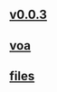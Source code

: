## [v0.0.3](https://github.com/littleflute/PEOPLE-IN-AMERICA/edit/master/README.md)
## [voa](https://littleflute.github.io/voa)
## [files](files)
